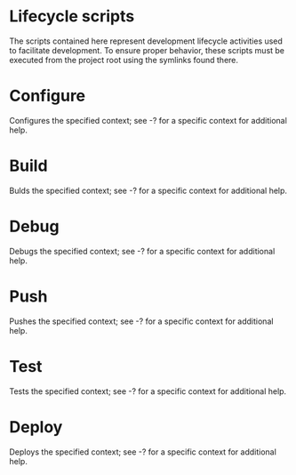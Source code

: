 # Lifecycle scripts

The scripts contained here represent development lifecycle activities used to facilitate development.  To ensure proper behavior, these scripts must be executed from the project root using the symlinks found there.

# Configure
Configures the specified context; see -? for a specific context for additional help.

# Build
Bulds the specified context; see -? for a specific context for additional help.

# Debug
Debugs the specified context; see -? for a specific context for additional help.

# Push
Pushes the specified context; see -? for a specific context for additional help.

# Test
Tests the specified context; see -? for a specific context for additional help.

# Deploy
Deploys the specified context; see -? for a specific context for additional help.
